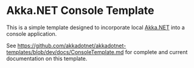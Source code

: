 # Akka.NET Console Template

This is a simple template designed to incorporate local [Akka.NET](https://getakka.net/) into a console application.

See https://github.com/akkadotnet/akkadotnet-templates/blob/dev/docs/ConsoleTemplate.md for complete and current
documentation on this template.